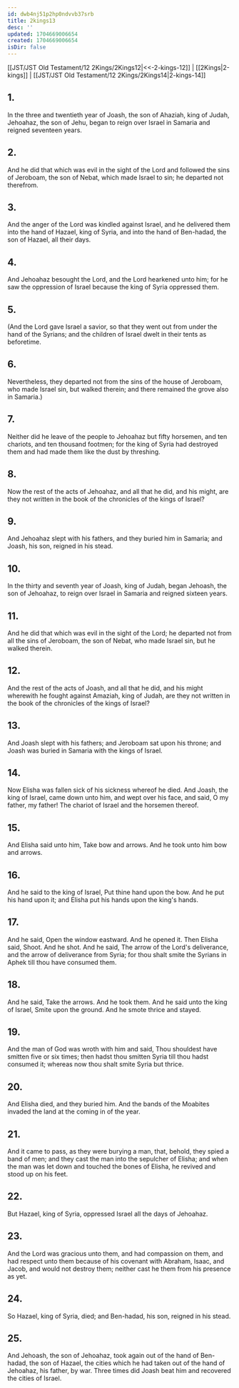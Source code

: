 ```yaml
---
id: dwb4nj51p2hp0ndvvb37srb
title: 2kings13
desc: ''
updated: 1704669006654
created: 1704669006654
isDir: false
---
```

[[JST/JST Old Testament/12 2Kings/2Kings12|<<-2-kings-12]] | [[2Kings|2-kings]] | [[JST/JST Old Testament/12 2Kings/2Kings14|2-kings-14]]
## 1.
In the three and twentieth year of Joash, the son of Ahaziah, king of Judah, Jehoahaz, the son of Jehu, began to reign over Israel in Samaria and reigned seventeen years.
## 2.
And he did that which was evil in the sight of the Lord and followed the sins of Jeroboam, the son of Nebat, which made Israel to sin; he departed not therefrom.
## 3.
And the anger of the Lord was kindled against Israel, and he delivered them into the hand of Hazael, king of Syria, and into the hand of Ben-hadad, the son of Hazael, all their days.
## 4.
And Jehoahaz besought the Lord, and the Lord hearkened unto him; for he saw the oppression of Israel because the king of Syria oppressed them.
## 5.
(And the Lord gave Israel a savior, so that they went out from under the hand of the Syrians; and the children of Israel dwelt in their tents as beforetime.
## 6.
Nevertheless, they departed not from the sins of the house of Jeroboam, who made Israel sin, but walked therein; and there remained the grove also in Samaria.)
## 7.
Neither did he leave of the people to Jehoahaz but fifty horsemen, and ten chariots, and ten thousand footmen; for the king of Syria had destroyed them and had made them like the dust by threshing.
## 8.
Now the rest of the acts of Jehoahaz, and all that he did, and his might, are they not written in the book of the chronicles of the kings of Israel?
## 9.
And Jehoahaz slept with his fathers, and they buried him in Samaria; and Joash, his son, reigned in his stead.
## 10.
In the thirty and seventh year of Joash, king of Judah, began Jehoash, the son of Jehoahaz, to reign over Israel in Samaria and reigned sixteen years.
## 11.
And he did that which was evil in the sight of the Lord; he departed not from all the sins of Jeroboam, the son of Nebat, who made Israel sin, but he walked therein.
## 12.
And the rest of the acts of Joash, and all that he did, and his might wherewith he fought against Amaziah, king of Judah, are they not written in the book of the chronicles of the kings of Israel?
## 13.
And Joash slept with his fathers; and Jeroboam sat upon his throne; and Joash was buried in Samaria with the kings of Israel.
## 14.
Now Elisha was fallen sick of his sickness whereof he died. And Joash, the king of Israel, came down unto him, and wept over his face, and said, O my father, my father! The chariot of Israel and the horsemen thereof.
## 15.
And Elisha said unto him, Take bow and arrows. And he took unto him bow and arrows.
## 16.
And he said to the king of Israel, Put thine hand upon the bow. And he put his hand upon it; and Elisha put his hands upon the king\'s hands.
## 17.
And he said, Open the window eastward. And he opened it. Then Elisha said, Shoot. And he shot. And he said, The arrow of the Lord\'s deliverance, and the arrow of deliverance from Syria; for thou shalt smite the Syrians in Aphek till thou have consumed them.
## 18.
And he said, Take the arrows. And he took them. And he said unto the king of Israel, Smite upon the ground. And he smote thrice and stayed.
## 19.
And the man of God was wroth with him and said, Thou shouldest have smitten five or six times; then hadst thou smitten Syria till thou hadst consumed it; whereas now thou shalt smite Syria but thrice.
## 20.
And Elisha died, and they buried him. And the bands of the Moabites invaded the land at the coming in of the year.
## 21.
And it came to pass, as they were burying a man, that, behold, they spied a band of men; and they cast the man into the sepulcher of Elisha; and when the man was let down and touched the bones of Elisha, he revived and stood up on his feet.
## 22.
But Hazael, king of Syria, oppressed Israel all the days of Jehoahaz.
## 23.
And the Lord was gracious unto them, and had compassion on them, and had respect unto them because of his covenant with Abraham, Isaac, and Jacob, and would not destroy them; neither cast he them from his presence as yet.
## 24.
So Hazael, king of Syria, died; and Ben-hadad, his son, reigned in his stead.
## 25.
And Jehoash, the son of Jehoahaz, took again out of the hand of Ben-hadad, the son of Hazael, the cities which he had taken out of the hand of Jehoahaz, his father, by war. Three times did Joash beat him and recovered the cities of Israel.

